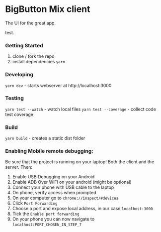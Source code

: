 # BigButton Mix client

The UI for the great app.

test.

### Getting Started

1. clone / fork the repo
2. install dependencies `yarn`

### Developing

`yarn dev` - starts webserver at http://localhost:3000

### Testing

`yarn test --watch` - watch local files
`yarn test --coverage` - collect code test coverage

### Build

`yarn build` - creates a static dist folder

### Enabling Mobile remote debugging:

Be sure that the project is running on your laptop! Both the client and the server. Then:

1. Enable USB Debugging on your Android
2. Enable ADB Over WiFi on your android (might be optional)
3. Connect your phone with USB cable to the laptop
4. On phone, verify access when prompted
5. On your computer go to `chrome://inspect/#devices`
6. Click `Port Forwarding`
7. Choose a port and expose local address, in our case `localhost:3000`
8. Tick the `Enable port forwarding`
9. On your phone you can now navigate to `localhost:PORT_CHOSEN_IN_STEP_7`
